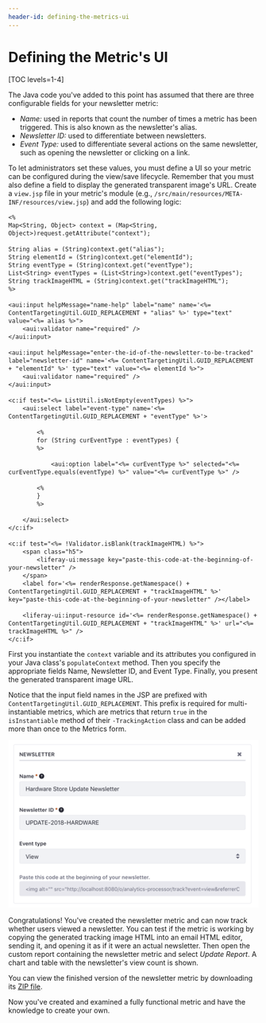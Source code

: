 ```yaml
---
header-id: defining-the-metrics-ui
---
```


# Defining the Metric's UI

[TOC levels=1-4]

The Java code you've added to this point has assumed that there are three
configurable fields for your newsletter metric: 

- *Name:* used in reports that count the number of times a metric has been
  triggered. This is also known as the newsletter's alias.
- *Newsletter ID:* used to differentiate between newsletters.
- *Event Type:* used to differentiate several actions on the same newsletter,
  such as opening the newsletter or clicking on a link.

To let administrators set these values, you must define a UI so your metric can
be configured during the view/save lifecycle. Remember that you must also define
a field to display the generated transparent image's URL. Create a `view.jsp`
file in your metric's module (e.g.,
`/src/main/resources/META-INF/resources/view.jsp`) and add the following logic:

    <%
    Map<String, Object> context = (Map<String, Object>)request.getAttribute("context");

    String alias = (String)context.get("alias");
    String elementId = (String)context.get("elementId");
    String eventType = (String)context.get("eventType");
    List<String> eventTypes = (List<String>)context.get("eventTypes");
    String trackImageHTML = (String)context.get("trackImageHTML");
    %>

    <aui:input helpMessage="name-help" label="name" name='<%= ContentTargetingUtil.GUID_REPLACEMENT + "alias" %>' type="text" value="<%= alias %>">
        <aui:validator name="required" />
    </aui:input>

    <aui:input helpMessage="enter-the-id-of-the-newsletter-to-be-tracked" label="newsletter-id" name='<%= ContentTargetingUtil.GUID_REPLACEMENT + "elementId" %>' type="text" value="<%= elementId %>">
        <aui:validator name="required" />
    </aui:input>

    <c:if test="<%= ListUtil.isNotEmpty(eventTypes) %>">
        <aui:select label="event-type" name='<%= ContentTargetingUtil.GUID_REPLACEMENT + "eventType" %>'>

            <%
            for (String curEventType : eventTypes) {
            %>

                <aui:option label="<%= curEventType %>" selected="<%= curEventType.equals(eventType) %>" value="<%= curEventType %>" />

            <%
            }
            %>

        </aui:select>
    </c:if>

    <c:if test="<%= !Validator.isBlank(trackImageHTML) %>">
        <span class="h5">
            <liferay-ui:message key="paste-this-code-at-the-beginning-of-your-newsletter" />
        </span>
        <label for='<%= renderResponse.getNamespace() + ContentTargetingUtil.GUID_REPLACEMENT + "trackImageHTML" %>' key="paste-this-code-at-the-beginning-of-your-newsletter" /></label>

        <liferay-ui:input-resource id='<%= renderResponse.getNamespace() + ContentTargetingUtil.GUID_REPLACEMENT + "trackImageHTML" %>' url="<%= trackImageHTML %>" />
    </c:if>

First you instantiate the `context` variable and its attributes you configured
in your Java class's `populateContext` method. Then you specify the appropriate
fields Name, Newsletter ID, and Event Type. Finally, you present the generated
transparent image URL.

Notice that the input field names in the JSP are prefixed with
`ContentTargetingUtil.GUID_REPLACEMENT`. This prefix is required for
multi-instantiable metrics, which are metrics that return `true` in the
`isInstantiable` method of their `-TrackingAction` class and can be added more
than once to the Metrics form.

![Figure 1: Once you've saved the metric, you can copy the generated transparent image URL into your newsletter's HTML to track who views it.](../../../images-dxp/metric-generated-url.png)

Congratulations! You've created the newsletter metric and can now track whether
users viewed a newsletter. You can test if the metric is working by copying the
generated tracking image HTML into an email HTML editor, sending it, and opening
it as if it were an actual newsletter. Then open the custom report containing
the newsletter metric and select *Update Report*. A chart and table with the
newsletter's view count is shown.

You can view the finished version of the newsletter metric by downloading its
[ZIP file](https://portal.liferay.dev/documents/113763090/114000653/newsletter-7-1.zip/47e5b490-dd9d-9201-8abd-09b534ff7507?t=1565967901027).

Now you've created and examined a fully functional metric and have the knowledge
to create your own.
